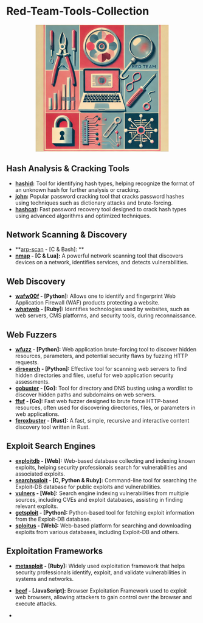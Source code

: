 # Red-Team-Tools-Collection
<p align="center">
  <img src="https://github.com/z4yt0s/Red-Team-Tools-Collection/blob/main/redteam_tools.png" width="350"/>
</p>

## Hash Analysis & Cracking Tools
- **[hashid](https://github.com/psypanda/hashID):** Tool for identifying hash types, helping recognize the format of an unknown hash for further analysis or cracking.
- **[john](https://github.com/openwall/john):** Popular password cracking tool that cracks password hashes using techniques such as dictionary attacks and brute-forcing.
- **[hashcat](https://github.com/hashcat/hashcat):** Fast password recovery tool designed to crack hash types using advanced algorithms and optimized techniques.

## Network Scanning & Discovery
- **[arp-scan](https://github.com/royhills/arp-scan) - [C & Bash]: **
- **[nmap](https://github.com/nmap/nmap) - [C & Lua]:** A powerful network scanning tool that discovers devices on a network, identifies services, and detects vulnerabilities.

## Web Discovery
- **[wafw00f](https://github.com/EnableSecurity/wafw00f) - [Python]:** Allows one to identify and fingerprint Web Application Firewall (WAF) products protecting a website.
- **[whatweb](https://github.com/urbanadventurer/WhatWeb) - [Ruby]:** Identifies technologies used by websites, such as web servers, CMS platforms, and security tools, during reconnaissance. 

## Web Fuzzers
- **[wfuzz](https://github.com/xmendez/wfuzz) - [Python]:** Web application brute-forcing tool to discover hidden resources, parameters, and potential security flaws by fuzzing HTTP requests.
- **[dirsearch](https://github.com/maurosoria/dirsearch) - [Python]:** Effective tool for scanning web servers to find hidden directories and files, useful for web application security assessments.
- **[gobuster](https://github.com/OJ/gobuster) - [Go]:** Tool for directory and DNS busting using a wordlist to discover hidden paths and subdomains on web servers.
- **[ffuf](https://github.com/ffuf/ffuf) - [Go]:** Fast web fuzzer designed to brute force HTTP-based resources, often used for discovering directories, files, or parameters in web applications.
- **[feroxbuster](https://github.com/epi052/feroxbuster) - [Rust]:** A fast, simple, recursive and interactive content discovery tool written in Rust.

## Exploit Search Engines
- **[exploitdb](https://exploit-db.com/) - [Web]:** Web-based database collecting and indexing known exploits, helping security professionals search for vulnerabilities and associated exploits.
- **[searchsploit](https://gitlab.com/kalilinux/packages/exploitdb) - [C, Python & Ruby]:** Command-line tool for searching the Exploit-DB database for public exploits and vulnerabilities.
- **[vulners](https://vulners.com/) - [Web]:** Search engine indexing vulnerabilities from multiple sources, including CVEs and exploit databases, assisting in finding relevant exploits.
- **[getsploit](https://gitlab.com/kalilinux/packages/getsploit) - [Python]:** Python-based tool for fetching exploit information from the Exploit-DB database.
- **[sploitus](https://sploitus.com/) - [Web]:** Web-based platform for searching and downloading exploits from various databases, including Exploit-DB and others.

## Exploitation Frameworks
- **[metasploit](https://github.com/rapid7/metasploit-framework) - [Ruby]:** Widely used exploitation framework that helps security professionals identify, exploit, and validate vulnerabilities in systems and networks.
- **[beef](https://github.com/beefproject/beef) - [JavaScript]:** Browser Exploitation Framework used to exploit web browsers, allowing attackers to gain control over the browser and execute attacks.


- **[]()**
